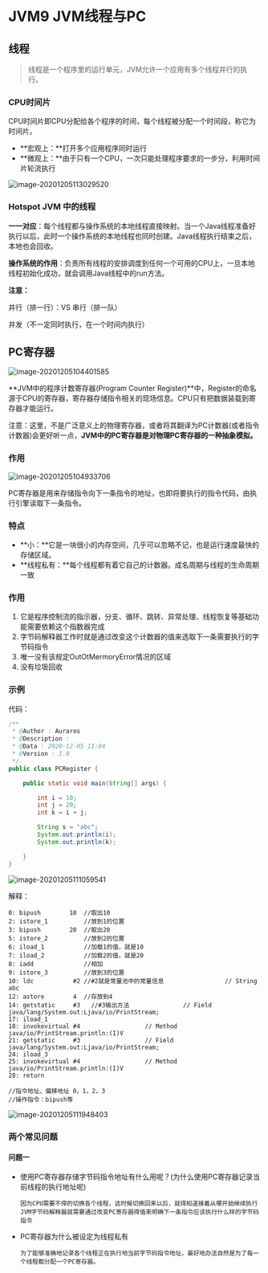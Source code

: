 # JVM9 JVM线程与PC



## 线程

> 线程是一个程序里的运行单元，JVM允许一个应用有多个线程并行的执行。



### CPU时间片

CPU时间片即CPU分配给各个程序的时间，每个线程被分配一个时间段，称它为时间片。

- **宏观上：**打开多个应用程序同时运行
- **微观上：**由于只有一个CPU，一次只能处理程序要求的一步分，利用时间片轮流执行

![image-20201205113029520](C:\Users\Auraros\AppData\Roaming\Typora\typora-user-images\image-20201205113029520.png)



### Hotspot JVM 中的线程

**一一对应**：每个线程都与操作系统的本地线程直接映射。当一个Java线程准备好执行以后，此时一个操作系统的本地线程也同时创建。Java线程执行结束之后，本地也会回收。

**操作系统的作用**：负责所有线程的安排调度到任何一个可用的CPU上，一旦本地线程初始化成功，就会调用Java线程中的run方法。

**注意：**

并行（排一行）：VS 串行（排一队）

并发（不一定同时执行，在一个时间内执行）



## PC寄存器

![image-20201205104401585](C:\Users\Auraros\AppData\Roaming\Typora\typora-user-images\image-20201205104401585.png)

**JVM中的程序计数寄存器(Program Counter Register)**中，Register的命名源于CPU的寄存器，寄存器存储指令相关的现场信息。CPU只有把数据装载到寄存器才能运行。

注意：这里，不是广泛意义上的物理寄存器，或者将其翻译为PC计数器(或者指令计数器)会更好听一点，**JVM中的PC寄存器是对物理PC寄存器的一种抽象模拟。**



### 作用

![image-20201205104933706](C:\Users\Auraros\AppData\Roaming\Typora\typora-user-images\image-20201205104933706.png)

PC寄存器是用来存储指令向下一条指令的地址，也即将要执行的指令代码，由执行引擎读取下一条指令。



### 特点

- **小：**它是一块很小的内存空间，几乎可以忽略不记，也是运行速度最快的存储区域。
- **线程私有：**每个线程都有着它自己的计数器。成名周期与线程的生命周期一致



### 作用

1. 它是程序控制流的指示器，分支、循环、跳转、异常处理、线程恢复等基础功能需要依赖这个指数器完成
2. 字节码解释器工作时就是通过改变这个计数器的值来选取下一条需要执行的字节码指令
3. 唯一没有该规定OutOtMermoryError情况的区域
4. 没有垃圾回收



### 示例

代码：

```java
/**
 * @Author : Auraros
 * @Description :
 * @Data : 2020-12-05 11:04
 * @Version : 1.0
 */
public class PCRegister {

    public static void main(String[] args) {

        int i = 10;
        int j = 20;
        int k = i + j;

        String s = "abc";
        System.out.println(i);
        System.out.println(k);

    }
}


```

![image-20201205111059541](C:\Users\Auraros\AppData\Roaming\Typora\typora-user-images\image-20201205111059541.png)

解释：

```
0: bipush        10  //取出10
2: istore_1          //放到1的位置
3: bipush        20  //取出20
5: istore_2			 //放到2的位置
6: iload_1			 //加载1的值，就是10
7: iload_2			 //加载2的值，就是20
8: iadd    			 //相加
9: istore_3			 //放到3的位置
10: ldc           #2 //#2就是常量池中的常量信息                 // String abc
12: astore        4  //存放到4
14: getstatic     #3   //#3输出方法               // Field java/lang/System.out:Ljava/io/PrintStream;
17: iload_1
18: invokevirtual #4                  // Method java/io/PrintStream.println:(I)V
21: getstatic     #3                  // Field java/lang/System.out:Ljava/io/PrintStream;
24: iload_3
25: invokevirtual #4                  // Method java/io/PrintStream.println:(I)V
28: return

//指令地址、偏移地址 0，1，2，3
//操作指令：bipush等
```

![image-20201205111948403](C:\Users\Auraros\AppData\Roaming\Typora\typora-user-images\image-20201205111948403.png)



### 两个常见问题

#### 问题一

- 使用PC寄存器存储字节码指令地址有什么用呢？(为什么使用PC寄存器记录当前线程的执行地址呢)

  ```
  因为CPU需要不停的切换各个线程，这时候切换回来以后，就得知道接着从哪开始继续执行
  JVM字节码解释器就需要通过改变PC寄存器得值来明确下一条指令应该执行什么样的字节码指令
  ```

- PC寄存器为什么被设定为线程私有

  ```
  为了能够准确地记录各个线程正在执行地当前字节码指令地址，最好地办法自然是为了每一个线程都分配一个PC寄存器。
  ```

  